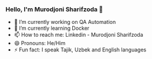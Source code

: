 ### Hello, I'm Murodjoni Sharifzoda 👋

- 🔭 I’m currently working on QA Automation 
- 🌱 I’m currently learning Docker
- 📫 How to reach me: Linkedin - Murodjoni Sharifzoda
- 😄 Pronouns: He/Him
- ⚡ Fun fact: I speak Tajik, Uzbek and English languages   
